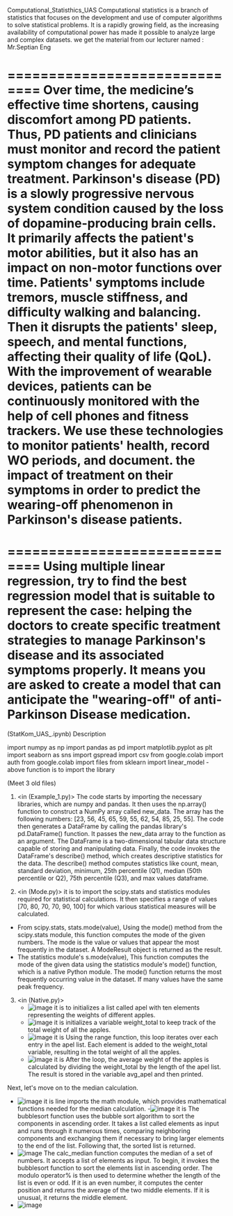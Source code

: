 Computational_Statisthics_UAS
Computational statistics is a branch of statistics that focuses on the development and use of computer algorithms to solve statistical problems. It is a rapidly growing field, as the increasing availability of computational power has made it possible to analyze large and complex datasets. we get the material from our lecturer named : Mr.Septian Eng

==============================
<Background>
  Over time, the medicine’s effective time shortens, causing discomfort among PD patients. 
Thus, PD patients and clinicians must monitor and record the patient symptom changes for adequate treatment. 
Parkinson's disease (PD) is a slowly progressive nervous system condition caused by the loss of dopamine-producing brain cells. 
It primarily affects the patient's motor abilities, but it also has an impact on non-motor functions over time. 
Patients' symptoms include tremors, muscle stiffness, and difficulty walking and balancing. 
Then it disrupts the patients' sleep, speech, and mental functions, affecting their quality of life (QoL). With the improvement of wearable devices, patients can be continuously monitored with the help of cell phones and fitness trackers. We use these technologies to monitor patients' health, record WO periods, and document.
the impact of treatment on their symptoms in order to predict the wearing-off phenomenon in Parkinson's disease patients.
==============================
==============================
<Task>
Using multiple linear regression, try to find the best regression model that is suitable to represent the case: 
helping the doctors to create specific treatment strategies to manage Parkinson's disease and its associated symptoms properly. 
It means you are asked to create a model that can anticipate the "wearing-off" of anti-Parkinson Disease medication.
========================================================================

(StatKom_UAS_.ipynb)
Description 

import numpy as np
import pandas as pd
import matplotlib.pyplot as plt
import seaborn as sns
import gspread
import csv
from google.colab import auth
from google.colab import files
from  sklearn import linear_model
-above function is to import the library

(Meet 3 old files)
1. <in (Example_1.py)>
The code starts by importing the necessary libraries, which are numpy and pandas.
It then uses the np.array() function to construct a NumPy array called new_data. The array has the following numbers: [23, 56, 45, 65, 59, 55, 62, 54, 85, 25, 55]. The code then generates a DataFrame by calling the pandas library's pd.DataFrame() function. It passes the new_data array to the function as an argument. The DataFrame is a two-dimensional tabular data structure capable of storing and manipulating data.
Finally, the code invokes the DataFrame's describe() method, which creates descriptive statistics for the data. The describe() method computes statistics like count, mean, standard deviation, minimum, 25th percentile (Q1), median (50th percentile or Q2), 75th percentile (Q3), and max values dataframe.

2. <in (Mode.py)>
it is to import the scipy.stats and statistics modules required for statistical calculations. It then specifies a range of values [70, 80, 70, 70, 90, 100] for which various statistical measures will be calculated.
  - From scipy.stats, stats.mode(value),
    Using the mode() method from the scipy.stats module, this function computes the mode of the given numbers. The mode is the value or values that appear the most frequently in the dataset. A ModeResult object is returned as the result.
  - The statistics module's s.mode(value),
    This function computes the mode of the given data using the statistics module's mode() function, which is a native Python module. The mode() function returns the most frequently occurring value in the dataset. If many values have the same peak frequency. 

3. <in (Native.py)>
   - ![image](https://github.com/FaizalLeviansyah/Computational_Statisthics_UAS/assets/91838778/43e59706-4f4d-47e7-aaa1-38a685ed3dee)
   it is to initializes a list called apel with ten elements representing the weights of different apples.
   - ![image](https://github.com/FaizalLeviansyah/Computational_Statisthics_UAS/assets/91838778/8630d3e1-1c27-41a3-b835-1344ab7cdeb2)
   it is initializes a variable weight_total to keep track of the total weight of all the apples.
   - ![image](https://github.com/FaizalLeviansyah/Computational_Statisthics_UAS/assets/91838778/b0be70c0-3d40-41d0-9477-d77321f2ae31)
   it is Using the range function, this loop iterates over each entry in the apel list. Each element is added to the weight_total variable, resulting in the total weight of all the apples.
   - ![image](https://github.com/FaizalLeviansyah/Computational_Statisthics_UAS/assets/91838778/abec155d-3d0a-4486-81bd-2cf11f2dbd6a)
  it is After the loop, the average weight of the apples is calculated by dividing the weight_total by the length of the apel list. The result is stored in the variable avg_apel and then printed.

Next, let's move on to the median calculation.
  - ![image](https://github.com/FaizalLeviansyah/Computational_Statisthics_UAS/assets/91838778/ab4036d9-f61b-4b90-8816-d46c4fd9aa87)
  it is line imports the math module, which provides mathematical functions needed for the median calculation.
  -![image](https://github.com/FaizalLeviansyah/Computational_Statisthics_UAS/assets/91838778/3e92b420-0a0c-45ef-8620-a133a0d7fd20)
  it is  The bubblesort function uses the bubble sort algorithm to sort the components in ascending order. It takes a list called elements as input and runs through it numerous times, comparing neighboring components and exchanging them if necessary to bring larger elements to the end of the list. Following that, the sorted list is returned.
  - ![image](https://github.com/FaizalLeviansyah/Computational_Statisthics_UAS/assets/91838778/e33dea3f-ae7d-4172-ac56-dd9c397b41b5)
  The calc_median function computes the median of a set of numbers. It accepts a list of elements as input. To begin, it invokes the bubblesort function to sort the elements list in ascending order. The modulo operator% is then used to determine whether the length of the list is even or odd. If it is an even number, it computes the center position and returns the average of the two middle elements. If it is unusual, it returns the middle element.
  - ![image](https://github.com/FaizalLeviansyah/Computational_Statisthics_UAS/assets/91838778/5d03dc7f-3279-4bfd-8eea-cc346cb962f1)

